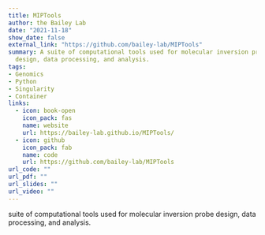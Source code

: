 ```yaml
---
title: MIPTools
author: the Bailey Lab
date: "2021-11-18"
show_date: false
external_link: "https://github.com/bailey-lab/MIPTools"
summary: A suite of computational tools used for molecular inversion probe
  design, data processing, and analysis.
tags:
- Genomics
- Python
- Singularity
- Container
links:
  - icon: book-open
    icon_pack: fas
    name: website
    url: https://bailey-lab.github.io/MIPTools/
  - icon: github
    icon_pack: fab
    name: code
    url: https://github.com/bailey-lab/MIPTools
url_code: ""
url_pdf: ""
url_slides: ""
url_video: ""
---
```


 suite of computational tools used for molecular inversion probe
  design, data processing, and analysis.
